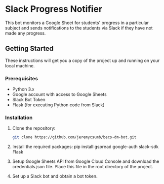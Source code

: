 # Slack Progress Notifier

This bot monitors a Google Sheet for students' progress in a particular subject and sends notifications to the students via Slack if they have not made any progress.

## Getting Started

These instructions will get you a copy of the project up and running on your local machine.

### Prerequisites

- Python 3.x
- Google account with access to Google Sheets
- Slack Bot Token
- Flask (for executing Python code from Slack)

### Installation

1. Clone the repository:
    ```sh
    git clone https://github.com/jeremycsumb/becs-dm-bot.git

2. Install the required packages:
    pip install gspread google-auth slack-sdk Flask

3. Setup Google Sheets API from Google Cloud Console and download the credentials.json file. Place this file in the root directory of the project.

4. Set up a Slack bot and obtain a bot token.
